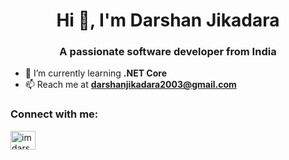 <h1 align="center">Hi 👋, I'm Darshan Jikadara</h1>
<h3 align="center">A passionate software developer from India</h3>

- 🌱 I’m currently learning **.NET Core**
- 📫 Reach me at **darshanjikadara2003@gmail.com**

<h3 align="left">Connect with me:</h3>
<p align="left">
<a href="https://linkedin.com/in/imdarshanjikadara" target="blank"><img align="center" src="https://raw.githubusercontent.com/rahuldkjain/github-profile-readme-generator/master/src/images/icons/Social/linked-in-alt.svg" alt="imdarshanjikadara" height="30" width="40" /></a>
</p>

<!--
**imdarshanjikadara/imdarshanjikadara** is a ✨ _special_ ✨ repository because its `README.md` (this file) appears on your GitHub profile.

Here are some ideas to get you started:

- 🔭 I’m currently working on ...
- 🌱 I’m currently learning ...
- 👯 I’m looking to collaborate on ...
- 🤔 I’m looking for help with ...
- 💬 Ask me about ...
- 📫 How to reach me: ...
- 😄 Pronouns: ...
- ⚡ Fun fact: ...
-->

